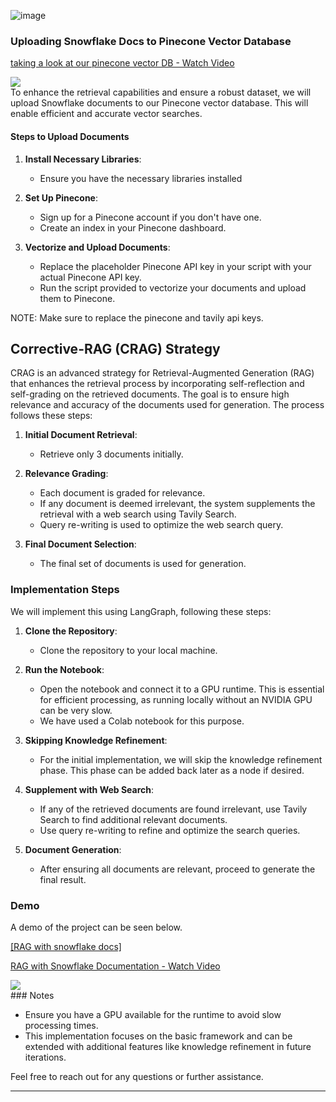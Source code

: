 ![image](https://github.com/manjunath-ab/snowflake_sensei/assets/114261603/9a0c0f5f-cdcd-49d0-bd25-5e0f8d5b6dfc)

### Uploading Snowflake Docs to Pinecone Vector Database

<div>
    <a href="https://www.loom.com/share/91d8ccc0ed464bab9902e906e137fd6b">
      <p>taking a look at our pinecone vector DB - Watch Video</p>
    </a>
    <a href="https://www.loom.com/share/91d8ccc0ed464bab9902e906e137fd6b">
      <img style="max-width:300px;" src="https://cdn.loom.com/sessions/thumbnails/91d8ccc0ed464bab9902e906e137fd6b-with-play.gif">
    </a>
  </div>
To enhance the retrieval capabilities and ensure a robust dataset, we will upload Snowflake documents to our Pinecone vector database. This will enable efficient and accurate vector searches.

#### Steps to Upload Documents

1. **Install Necessary Libraries**:
   - Ensure you have the necessary libraries installed

2. **Set Up Pinecone**:
   - Sign up for a Pinecone account if you don't have one.
   - Create an index in your Pinecone dashboard.

3. **Vectorize and Upload Documents**:
   - Replace the placeholder Pinecone API key in your script with your actual Pinecone API key.
   - Run the script provided to vectorize your documents and upload them to Pinecone.

NOTE: Make sure to replace the pinecone and tavily api keys.

## Corrective-RAG (CRAG) Strategy

CRAG is an advanced strategy for Retrieval-Augmented Generation (RAG) that enhances the retrieval process by incorporating self-reflection and self-grading on the retrieved documents. The goal is to ensure high relevance and accuracy of the documents used for generation. The process follows these steps:

1. **Initial Document Retrieval**:
   - Retrieve only 3 documents initially.

2. **Relevance Grading**:
   - Each document is graded for relevance.
   - If any document is deemed irrelevant, the system supplements the retrieval with a web search using Tavily Search.
   - Query re-writing is used to optimize the web search query.

3. **Final Document Selection**:
   - The final set of documents is used for generation.

### Implementation Steps

We will implement this using LangGraph, following these steps:

1. **Clone the Repository**:
   - Clone the repository to your local machine.

2. **Run the Notebook**:
   - Open the notebook and connect it to a GPU runtime. This is essential for efficient processing, as running locally without an NVIDIA GPU can be very slow.
   - We have used a Colab notebook for this purpose.

3. **Skipping Knowledge Refinement**:
   - For the initial implementation, we will skip the knowledge refinement phase. This phase can be added back later as a node if desired.

4. **Supplement with Web Search**:
   - If any of the retrieved documents are found irrelevant, use Tavily Search to find additional relevant documents.
   - Use query re-writing to refine and optimize the search queries.

5. **Document Generation**:
   - After ensuring all documents are relevant, proceed to generate the final result.

### Demo

A demo of the project can be seen below.

[[RAG with snowflake docs]](https://www.loom.com/share/ae82c5dc67d847c0870c3c52e06842d0?sid=6389af0e-f80c-4963-b020-7c3487754172)
<div>
    <a href="https://www.loom.com/share/ae82c5dc67d847c0870c3c52e06842d0">
      <p>RAG with Snowflake Documentation - Watch Video</p>
    </a>
    <a href="https://www.loom.com/share/ae82c5dc67d847c0870c3c52e06842d0">
      <img style="max-width:300px;" src="https://cdn.loom.com/sessions/thumbnails/ae82c5dc67d847c0870c3c52e06842d0-with-play.gif">
    </a>
  </div>
### Notes

- Ensure you have a GPU available for the runtime to avoid slow processing times.
- This implementation focuses on the basic framework and can be extended with additional features like knowledge refinement in future iterations.

Feel free to reach out for any questions or further assistance.

---
